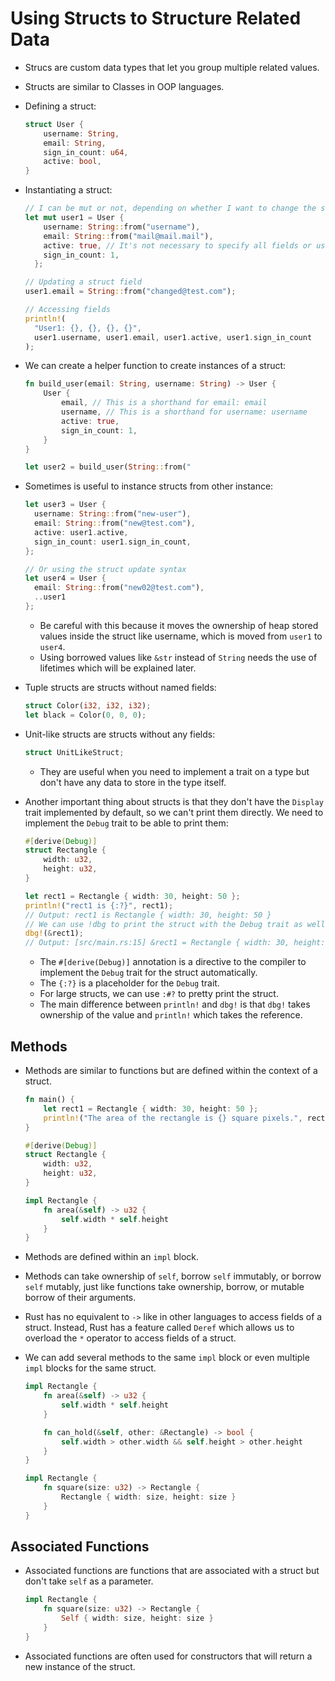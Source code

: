 # Using Structs to Structure Related Data

- Strucs are custom data types that let you group multiple related values.
- Structs are similar to Classes in OOP languages.
- Defining a struct:
  ```rust
  struct User {
      username: String,
      email: String,
      sign_in_count: u64,
      active: bool,
  }
  ```
- Instantiating a struct:

  ```rust
  // I can be mut or not, depending on whether I want to change the struct fields
  let mut user1 = User {
      username: String::from("username"),
      email: String::from("mail@mail.mail"),
      active: true, // It's not necessary to specify all fields or use the same order
      sign_in_count: 1,
    };

  // Updating a struct field
  user1.email = String::from("changed@test.com");

  // Accessing fields
  println!(
    "User1: {}, {}, {}, {}",
    user1.username, user1.email, user1.active, user1.sign_in_count
  );
  ```

- We can create a helper function to create instances of a struct:

  ```Rust
  fn build_user(email: String, username: String) -> User {
      User {
          email, // This is a shorthand for email: email
          username, // This is a shorthand for username: username
          active: true,
          sign_in_count: 1,
      }
  }

  let user2 = build_user(String::from("
  ```

- Sometimes is useful to instance structs from other instance:

  ```Rust
  let user3 = User {
    username: String::from("new-user"),
    email: String::from("new@test.com"),
    active: user1.active,
    sign_in_count: user1.sign_in_count,
  };

  // Or using the struct update syntax
  let user4 = User {
    email: String::from("new02@test.com"),
    ..user1
  };
  ```

  - Be careful with this because it moves the ownership of heap stored values inside the struct like username, which is moved from `user1` to `user4`.
  - Using borrowed values like `&str` instead of `String` needs the use of lifetimes which will be explained later.

- Tuple structs are structs without named fields:

  ```Rust
  struct Color(i32, i32, i32);
  let black = Color(0, 0, 0);
  ```

- Unit-like structs are structs without any fields:

  ```Rust
  struct UnitLikeStruct;
  ```

  - They are useful when you need to implement a trait on a type but don't have any data to store in the type itself.

- Another important thing about structs is that they don't have the `Display` trait implemented by default, so we can't print them directly. We need to implement the `Debug` trait to be able to print them:

  ```Rust
  #[derive(Debug)]
  struct Rectangle {
      width: u32,
      height: u32,
  }

  let rect1 = Rectangle { width: 30, height: 50 };
  println!("rect1 is {:?}", rect1);
  // Output: rect1 is Rectangle { width: 30, height: 50 }
  // We can use !dbg to print the struct with the Debug trait as well
  dbg!(&rect1);
  // Output: [src/main.rs:15] &rect1 = Rectangle { width: 30, height: 50 }
  ```

  - The `#[derive(Debug)]` annotation is a directive to the compiler to implement the `Debug` trait for the struct automatically.
  - The `{:?}` is a placeholder for the `Debug` trait.
  - For large structs, we can use `:#?` to pretty print the struct.
  - The main difference between `println!` and `dbg!` is that `dbg!` takes ownership of the value and `println!` which takes the reference.

## Methods

- Methods are similar to functions but are defined within the context of a struct.

  ```Rust
  fn main() {
      let rect1 = Rectangle { width: 30, height: 50 };
      println!("The area of the rectangle is {} square pixels.", rect1.area());
  }

  #[derive(Debug)]
  struct Rectangle {
      width: u32,
      height: u32,
  }

  impl Rectangle {
      fn area(&self) -> u32 {
          self.width * self.height
      }
  }
  ```

- Methods are defined within an `impl` block.
- Methods can take ownership of `self`, borrow `self` immutably, or borrow `self` mutably, just like functions take ownership, borrow, or mutable borrow of their arguments.
- Rust has no equivalent to `->` like in other languages to access fields of a struct. Instead, Rust has a feature called `Deref` which allows us to overload the `*` operator to access fields of a struct.
- We can add several methods to the same `impl` block or even multiple `impl` blocks for the same struct.

  ```Rust
  impl Rectangle {
      fn area(&self) -> u32 {
          self.width * self.height
      }

      fn can_hold(&self, other: &Rectangle) -> bool {
          self.width > other.width && self.height > other.height
      }
  }

  impl Rectangle {
      fn square(size: u32) -> Rectangle {
          Rectangle { width: size, height: size }
      }
  }
  ```

## Associated Functions

- Associated functions are functions that are associated with a struct but don't take `self` as a parameter.

  ```Rust
  impl Rectangle {
      fn square(size: u32) -> Rectangle {
          Self { width: size, height: size }
      }
  }
  ```

- Associated functions are often used for constructors that will return a new instance of the struct.
